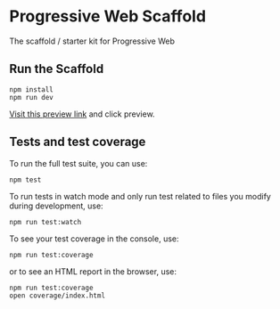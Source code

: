 # Progressive Web Scaffold
The scaffold / starter kit for Progressive Web

## Run the Scaffold

```
npm install
npm run dev
```

[Visit this preview link](https://preview.mobify.com/?url=http%3A%2F%2Fwww.merlinspotions.com%2F&site_folder=https%3A%2F%2Flocalhost%3A8443%2Floader.js&disabled=0&domain=&scope=0) and click preview.

## Tests and test coverage

To run the full test suite, you can use:

```
npm test
```

To run tests in watch mode and only run test related to files you modify during development, use:

```
npm run test:watch
```

To see your test coverage in the console, use:

```
npm run test:coverage
```

or to see an HTML report in the browser, use:

```
npm run test:coverage
open coverage/index.html
```